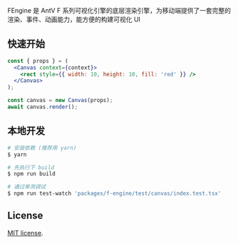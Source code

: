 FEngine 是 AntV F 系列可视化引擎的底层渲染引擎，为移动端提供了一套完整的渲染、事件、动画能力，能方便的构建可视化 UI

## 快速开始

```jsx
const { props } = (
  <Canvas context={context}>
    <rect style={{ width: 10, height: 10, fill: 'red' }} />
  </Canvas>
);

const canvas = new Canvas(props);
await canvas.render();
```

## 本地开发

```bash
# 安装依赖 (推荐用 yarn)
$ yarn

# 先执行下 build
$ npm run build

# 通过单测调试
$ npm run test-watch 'packages/f-engine/test/canvas/index.test.tsx'

```

## License

[MIT license](./LICENSE).
